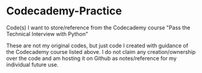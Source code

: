 # Codecademy-Practice
Code(s) I want to store/reference from the Codecademy course "Pass the Technical Interview with Python"

These are not my original codes, but just code I created with guidance of the Codecademy course listed above.
I do not claim any creation/ownership over the code and am hosting it on Github as notes/reference for my individual future use.
